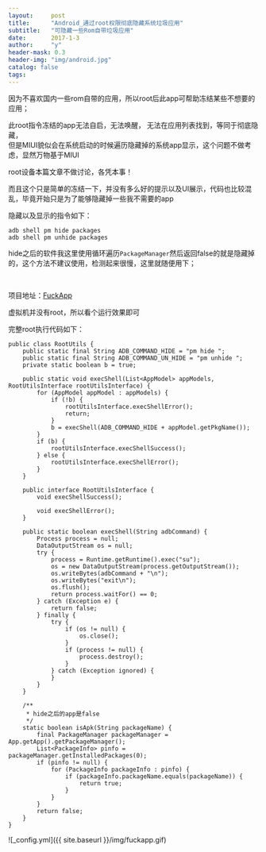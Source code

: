 ```yaml
---
layout:     post
title:      "Android_通过root权限彻底隐藏系统垃圾应用"
subtitle:   "可隐藏一些Rom自带垃圾应用"
date:       2017-1-3
author:     "y"
header-mask: 0.3
header-img: "img/android.jpg"
catalog: false
tags:
---
```



因为不喜欢国内一些rom自带的应用，所以root后此app可帮助冻结某些不想要的应用；

此root指令冻结的app无法自启，无法唤醒， 无法在应用列表找到，等同于彻底隐藏，<br>
但是MIUI貌似会在系统启动的时候遍历隐藏掉的系统app显示，这个问题不做考虑，显然万物基于MIUI<br>


root设备本篇文章不做讨论，各凭本事！<br>

而且这个只是简单的冻结一下，并没有多么好的提示以及UI展示，代码也比较混乱，毕竟开始只是为了能够隐藏掉一些我不需要的app<br>



隐藏以及显示的指令如下：<br>

`adb shell pm hide packages`<br>
`adb shell pm unhide packages`<br>

hide之后的软件我这里使用循环遍历`PackageManager`然后返回false的就是隐藏掉的，这个方法不建议使用，检测起来很慢，这里就随便用下；

<br>

项目地址：[FuckApp](https://github.com/7449/AndroidDevelop/blob/develop/FuckApp)<br>

虚拟机并没有root，所以看个运行效果即可<br>

完整root执行代码如下：


	public class RootUtils {
	    public static final String ADB_COMMAND_HIDE = "pm hide ";
	    public static final String ADB_COMMAND_UN_HIDE = "pm unhide ";
	    private static boolean b = true;
	
	    public static void execShell(List<AppModel> appModels, RootUtilsInterface rootUtilsInterface) {
	        for (AppModel appModel : appModels) {
	            if (!b) {
	                rootUtilsInterface.execShellError();
	                return;
	            }
	            b = execShell(ADB_COMMAND_HIDE + appModel.getPkgName());
	        }
	        if (b) {
	            rootUtilsInterface.execShellSuccess();
	        } else {
	            rootUtilsInterface.execShellError();
	        }
	    }
	
	    public interface RootUtilsInterface {
	        void execShellSuccess();
	
	        void execShellError();
	    }
	
	    public static boolean execShell(String adbCommand) {
	        Process process = null;
	        DataOutputStream os = null;
	        try {
	            process = Runtime.getRuntime().exec("su");
	            os = new DataOutputStream(process.getOutputStream());
	            os.writeBytes(adbCommand + "\n");
	            os.writeBytes("exit\n");
	            os.flush();
	            return process.waitFor() == 0;
	        } catch (Exception e) {
	            return false;
	        } finally {
	            try {
	                if (os != null) {
	                    os.close();
	                }
	                if (process != null) {
	                    process.destroy();
	                }
	            } catch (Exception ignored) {
	            }
	        }
	    }
	
	    /**
	     * hide之后的app是false
	     */
	    static boolean isApk(String packageName) {
	        final PackageManager packageManager = App.getApp().getPackageManager();
	        List<PackageInfo> pinfo = packageManager.getInstalledPackages(0);
	        if (pinfo != null) {
	            for (PackageInfo packageInfo : pinfo) {
	                if (packageInfo.packageName.equals(packageName)) {
	                    return true;
	                }
	            }
	        }
	        return false;
	    }
	}

![_config.yml]({{ site.baseurl }}/img/fuckapp.gif)
